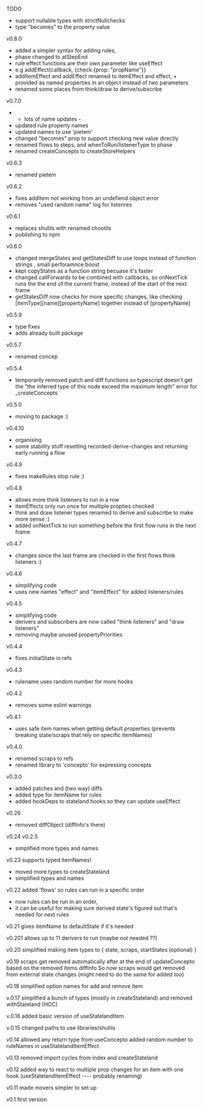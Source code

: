 TODO

- support nullable types with strictNullchecks
- type "becomes" to the property value

v0.8.0

- added a simpler syntax for adding rules,
- phase changed to atStepEnd
- rule effect functions are their own parameter like useEffect
- e.g addEffect(callback, {check:{prop: "propName"}}
- addItemEffect and addEffect renamed to itemEffect and effect, + provided as named properties in an object instead of two parameters
- renamed some places from think/draw to derive/subscribe

v0.7.0

- - lots of name updates -
- updated rule property names
- updated names to use 'pietem'
- changed "becomes" prop to support checking new value directly
- renamed flows to steps, and whenToRun/listenerType to phase
- renamed createConcepts to createStoreHelpers

v0.6.3

- renamed pietem

v0.6.2

- fixes addItem not working from an undefiend object error
- removes "used random name" log for listenres

v0.6.1

- replaces shutils with renamed chootils
- publishing to npm

v0.6.0

- changed mergeStates and getStatesDiff to use loops instead of function strings , small perforamnce boost
- kept copyStates as a function string becuase it's faster
- changed callForwards to be combined with callbacks, so onNextTick runs the the end of the current frame, instead of the start of the next frame
- getStatesDiff now checks for more specific changes, like checking [itemType][name][propertyName] together instead of [propertyName]

v0.5.9

- type fixes
- adds already built package

v0.5.7

- renamed concep

v0.5.4

- temporarily removed patch and diff functions so typescript doesn't get the "the inferred type of this node exceed the maximum length" error for \_createConcepts

v0.5.0

- moving to package :)

v0.4.10

- organising
- some stability stuff resetting recorded-derive-changes and returning early running a flow

v0.4.9

- fixes makeRules stop rule :)

v0.4.8

- allows more think listeners to run in a row
- itemEffects only run once for multiple propties checked
- think and draw listener types renamed to derive and subscribe to make more sense :)
- added onNextTick to run something before the first flow runs in the next frame

v0.4.7

- changes since the last frame are checked in the first flows think listeners :)

v0.4.6

- simplifying code
- uses new names "effect" and "itemEffect" for added listeners/rules

v0.4.5

- simplifying code
- derivers and subscribers are now called "think listeners" and "draw listeners"
- removing maybe unused propertyPriorities

v0.4.4

- fixes initialState in refs

v0.4.3

- rulename uses random number for more hooks

v0.4.2

- removes some eslint warnings

v0.4.1

- uses safe item names when getting default properties (prevents breaking state/scraps that rely on specific itemNames)

v0.4.0

- renamed scraps to refs
- renamed library to 'concepto' for expressing concepts

v0.3.0

- added patches and (two way) diffs
- added type for itemName for rules
- added hookDeps to stateland hooks so they can update useEffect

v0.26

- removed diffObject (diffInfo's there)

v0.24 v0.2.5

- simplified more types and names

v0.23
supports typed itemNames!

- moved more types to createStateland
- simplified types and names

v0.22
added 'flows' so rules can run in a specific order

- now rules can be run in an order,
- it can be useful for making sure derived state's figured out that's needed for next rules

v0.21
gives itemName to defaultState if it's needed

v0.201
allows up to 11 derivers to run (maybe not needed ??)

v0.20
simplified making item types to { state, scraps, startStates (optional) }

v0.19
scraps get removed automatically after at the end of updateConcepto
based on the removed items diffInfo
So now scraps would get removed from external state changes (might need to do the same for added too)

v0.18
simplified option names for add and remove item

v.0.17
simplified a bunch of types (mostly in createStateland) and removed withStateland (HOC)

v.0.16
added basic version of useStatelandItem

v.0.15
changed paths to use libraries/shutils

v0.14
allowed any return type from useConcepto
added random number to ruleNames in useStatelandItemEffect

v0.13
removed import cycles from index and createStateland

v0.12
added way to react to multiple prop changes for an item with one hook
(useStatelandItemEffect ---- probably renaming)

v0.11
made movers simpler to set up

v0.1
first version
